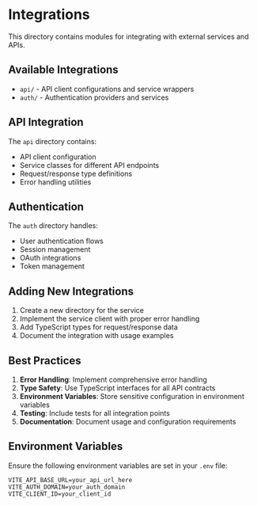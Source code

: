 # Integrations

This directory contains modules for integrating with external services and APIs.

## Available Integrations

- `api/` - API client configurations and service wrappers
- `auth/` - Authentication providers and services

## API Integration

The `api` directory contains:
- API client configuration
- Service classes for different API endpoints
- Request/response type definitions
- Error handling utilities

## Authentication

The `auth` directory handles:
- User authentication flows
- Session management
- OAuth integrations
- Token management

## Adding New Integrations

1. Create a new directory for the service
2. Implement the service client with proper error handling
3. Add TypeScript types for request/response data
4. Document the integration with usage examples

## Best Practices

1. **Error Handling**: Implement comprehensive error handling
2. **Type Safety**: Use TypeScript interfaces for all API contracts
3. **Environment Variables**: Store sensitive configuration in environment variables
4. **Testing**: Include tests for all integration points
5. **Documentation**: Document usage and configuration requirements

## Environment Variables

Ensure the following environment variables are set in your `.env` file:

```
VITE_API_BASE_URL=your_api_url_here
VITE_AUTH_DOMAIN=your_auth_domain
VITE_CLIENT_ID=your_client_id
```
